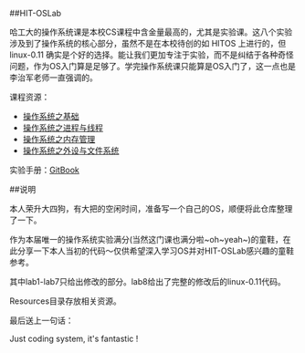 ##HIT-OSLab

哈工大的操作系统课是本校CS课程中含金量最高的，尤其是实验课。这八个实验涉及到了操作系统的核心部分，虽然不是在本校待创的如 HITOS 上进行的，但 linux-0.11 确实是个好的选择。能让我们更加专注于实验，而不是纠结于各种奇怪问题，作为OS入门算是足够了。学完操作系统课只能算是OS入门了，这一点也是李治军老师一直强调的。

课程资源：

- [操作系统之基础](http://mooc.study.163.com/course/HIT-1000002004#/info)
- [操作系统之进程与线程](http://mooc.study.163.com/course/HIT-1000002008#/info)
- [操作系统之内存管理](http://mooc.study.163.com/course/HIT-1000003007#/info)
- [操作系统之外设与文件系统](http://mooc.study.163.com/course/HIT-1000002009#/info)

实验手册：[GitBook](https://traitorousfc.gitbooks.io/hit-oslab-manual/content/index.html)

##说明

本人荣升大四狗，有大把的空闲时间，准备写一个自己的OS，顺便将此仓库整理了一下。

作为本届唯一的操作系统实验满分(当然这门课也满分啦~oh~yeah~)的童鞋，在此分享一下本人当初的代码～仅供希望深入学习OS并对HIT-OSLab感兴趣的童鞋参考。

其中lab1-lab7只给出修改的部分。lab8给出了完整的修改后的linux-0.11代码。

Resources目录存放相关资源。

最后送上一句话：

Just coding system, it's fantastic !